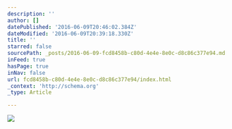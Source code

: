 ```yaml
---
description: ''
author: []
datePublished: '2016-06-09T20:46:02.384Z'
dateModified: '2016-06-09T20:39:18.330Z'
title: ''
starred: false
sourcePath: _posts/2016-06-09-fcd8458b-c80d-4e4e-8e0c-d8c86c377e94.md
inFeed: true
hasPage: true
inNav: false
url: fcd8458b-c80d-4e4e-8e0c-d8c86c377e94/index.html
_context: 'http://schema.org'
_type: Article

---
```

![](https://the-grid-user-content.s3-us-west-2.amazonaws.com/4368af20-95de-49ca-8f56-220defd1bd9b.jpg)